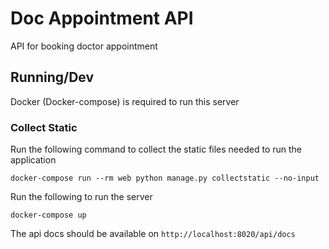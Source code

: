 # Doc Appointment API
API for booking doctor appointment

## Running/Dev

Docker (Docker-compose) is required to run this server

### Collect Static

Run the following command to collect the static files needed to run the application

```shell
docker-compose run --rm web python manage.py collectstatic --no-input
```

Run the following to run the server

```shell
docker-compose up
```

The api docs should be available on `http://localhost:8020/api/docs`

